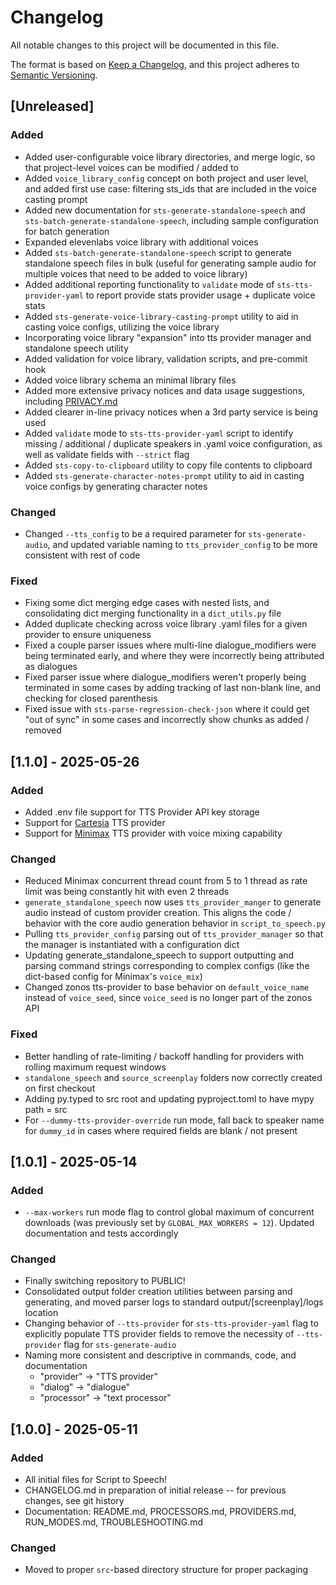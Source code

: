 # Changelog

All notable changes to this project will be documented in this file.

The format is based on [Keep a Changelog](https://keepachangelog.com/en/1.0.0/),
and this project adheres to [Semantic Versioning](https://semver.org/).

## [Unreleased]

### Added
- Added user-configurable voice library directories, and merge logic, so that project-level voices can be modified / added to
- Added `voice_library_config` concept on both project and user level, and added first use case: filtering sts_ids that are included in the voice casting prompt
- Added new documentation for `sts-generate-standalone-speech` and `sts-batch-generate-standalone-speech`, including sample configuration for batch generation
- Expanded elevenlabs voice library with additional voices
- Added `sts-batch-generate-standalone-speech` script to generate standalone speech files in bulk (useful for generating sample audio for multiple voices that need to be added to voice library)
- Added additional reporting functionality to `validate` mode of `sts-tts-provider-yaml` to report provide stats provider usage + duplicate voice stats 
- Added `sts-generate-voice-library-casting-prompt` utility to aid in casting voice configs, utilizing the voice library
- Incorporating voice library "expansion" into tts provider manager and standalone speech utility
- Added validation for voice library, validation scripts, and pre-commit hook
- Added voice library schema an minimal library files
- Added more extensive privacy notices and data usage suggestions, including [PRIVACY.md](PRIVACY.md)
- Added clearer in-line privacy notices when a 3rd party service is being used
- Added `validate` mode to `sts-tts-provider-yaml` script to identify missing / additional / duplicate speakers in .yaml voice configuration, as well as validate fields with `--strict` flag
- Added `sts-copy-to-clipboard` utility to copy file contents to clipboard
- Added `sts-generate-character-notes-prompt` utility to aid in casting voice configs by generating character notes

### Changed
- Changed `--tts_config` to be a required parameter for `sts-generate-audio`, and updated variable naming to `tts_provider_config` to be more consistent with rest of code

### Fixed
- Fixing some dict merging edge cases with nested lists, and consolidating dict merging functionality in a `dict_utils.py` file
- Added duplicate checking across voice library .yaml files for a given provider to ensure uniqueness
- Fixed a couple parser issues where multi-line dialogue_modifiers were being terminated early, and where they were incorrectly being attributed as dialogues
- Fixed parser issue where dialogue_modifiers weren't properly being terminated in some cases by adding tracking of last non-blank line, and checking for closed parenthesis
- Fixed issue with `sts-parse-regression-check-json` where it could get "out of sync" in some cases and incorrectly show chunks as added / removed

## [1.1.0] - 2025-05-26

### Added
- Added .env file support for TTS Provider API key storage
- Support for [Cartesia](https://play.cartesia.ai/text-to-speech) TTS provider
- Support for [Minimax](https://www.minimax.io/audio/text-to-speech) TTS provider with voice mixing capability

### Changed
- Reduced Minimax concurrent thread count from 5 to 1 thread as rate limit was being constantly hit with even 2 threads
- `generate_standalone_speech` now uses `tts_provider_manger` to generate audio instead of custom provider creation. This aligns the code / behavior with the core audio generation behavior in `script_to_speech.py`
- Pulling `tts_provider_config` parsing out of `tts_provider_manager` so that the manager is instantiated with a configuration dict
- Updating generate_standalone_speech to support outputting and parsing command strings corresponding to complex configs (like the dict-based config for Minimax's `voice_mix`)
- Changed zonos tts-provider to base behavior on `default_voice_name` instead of `voice_seed`, since `voice_seed` is no longer part of the zonos API

### Fixed
- Better handling of rate-limiting / backoff handling for providers with rolling maximum request windows
- `standalone_speech` and `source_screenplay` folders now correctly created on first checkout
- Adding py.typed to src root and updating pyproject.toml to have mypy path = src
- For `--dummy-tts-provider-override` run mode, fall back to speaker name for `dummy_id` in cases where required fields are blank / not present 

## [1.0.1] - 2025-05-14

### Added
- `--max-workers` run mode flag to control global maximum of concurrent downloads (was previously set by `GLOBAL_MAX_WORKERS = 12`). Updated documentation and tests accordingly

### Changed
- Finally switching repository to PUBLIC!
- Consolidated output folder creation utilities between parsing and generating, and moved parser logs to standard output/[screenplay]/logs location
- Changing behavior of `--tts-provider` for `sts-tts-provider-yaml` flag to explicitly populate TTS provider fields to remove the necessity of `--tts-provider` flag for `sts-generate-audio` 
- Naming more consistent and descriptive in commands, code, and documentation
  - "provider" -> "TTS provider"
  - "dialog" -> "dialogue"
  - "processor" -> "text processor"

## [1.0.0] - 2025-05-11

### Added
- All initial files for Script to Speech!
- CHANGELOG.md in preparation of initial release -- for previous changes, see git history
- Documentation: README.md, PROCESSORS.md, PROVIDERS.md, RUN_MODES.md, TROUBLESHOOTING.md

### Changed
- Moved to proper `src`-based directory structure for proper packaging

